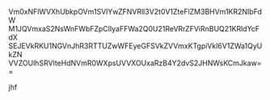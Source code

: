 Vm0xNFlWVXhUbkpOVm1SVlYwZFNVRll3V2t0V1ZteFlZM3BHVm1KR2NIbFdW
M1JQVmxaS2NsWnFWbFZpClIyaFFWa2Q0U21ReVRrZFViRnBUQ21KRldYcFdX
SEJEVkRKU1NGVnJhR3RTTUZwWFEyeGFSVkZVVmxKTgpiVkl6V1ZWa1QyUkZN
VVZOUlhSRVlteHdNVmR0WXpsUVVXOUxaRzB4Y2dvS2JHNWsKCmJkaw==

jhf
